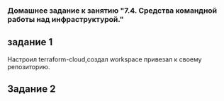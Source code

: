### Домашнее задание к занятию "7.4. Средства командной работы над инфраструктурой."
## задание 1
Настроил terraform-cloud,создал workspace  привезал к  своему  репозиторию.
## Задание 2

